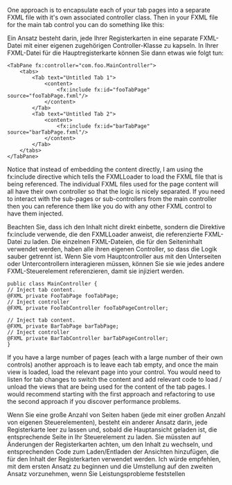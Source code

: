 One approach is to encapsulate each of your tab pages into a separate FXML file with it's own associated controller
class.
Then in your FXML file for the main tab control you can do something like this:

Ein Ansatz besteht darin, jede Ihrer Registerkarten in eine separate FXML-Datei mit einer eigenen zugehörigen
Controller-Klasse zu kapseln.
In Ihrer FXML-Datei für die Hauptregisterkarte können Sie dann etwas wie folgt tun:

    <TabPane fx:controller="com.foo.MainController">
        <tabs>
            <Tab text="Untitled Tab 1">
                <content>
                    <fx:include fx:id="fooTabPage" source="fooTabPage.fxml"/>
                </content>
            </Tab>
            <Tab text="Untitled Tab 2">
                <content>
                    <fx:include fx:id="barTabPage" source="barTabPage.fxml"/>
                </content>
            </Tab>
        </tabs>
    </TabPane>

Notice that instead of embedding the content directly, I am using the fx:include directive which tells the FXMLLoader to
load the FXML file that is being referenced. The individual FXML files used for the page content will all have their own
controller so that the logic is nicely separated.
If you need to interact with the sub-pages or sub-controllers from the main controller then you can reference them like
you do with any other FXML control to have them injected.

Beachten Sie, dass ich den Inhalt nicht direkt einbette, sondern die Direktive fx:include verwende, die den FXMLLoader
anweist, die referenzierte FXML-Datei zu laden. Die einzelnen FXML-Dateien, die für den Seiteninhalt verwendet werden,
haben alle ihren eigenen Controller, so dass die Logik sauber getrennt ist.
Wenn Sie vom Hauptcontroller aus mit den Unterseiten oder Untercontrollern interagieren müssen, können Sie sie wie jedes
andere FXML-Steuerelement referenzieren, damit sie injiziert werden.

    public class MainController {
    // Inject tab content.
    @FXML private FooTabPage fooTabPage;
    // Inject controller
    @FXML private FooTabController fooTabPageController;

    // Inject tab content.
    @FXML private BarTabPage barTabPage;
    // Inject controller
    @FXML private BarTabController barTabPageController;
    }

If you have a large number of pages (each with a large number of their own controls) another approach is to leave each
tab empty, and once the main view is loaded, load the relevant page into your control.
You would need to listen for tab changes to switch the content and add relevant code to load / unload the views that are
being used for the content of the tab pages.
I would recommend starting with the first approach and refactoring to use the second approach if you discover
performance problems.

Wenn Sie eine große Anzahl von Seiten haben (jede mit einer großen Anzahl von eigenen Steuerelementen), besteht ein
anderer Ansatz darin, jede Registerkarte leer zu lassen und, sobald die Hauptansicht geladen ist, die entsprechende
Seite in Ihr Steuerelement zu laden.
Sie müssten auf Änderungen der Registerkarten achten, um den Inhalt zu wechseln, und entsprechenden Code zum
Laden/Entladen der Ansichten hinzufügen, die für den Inhalt der Registerkarten verwendet werden.
Ich würde empfehlen, mit dem ersten Ansatz zu beginnen und die Umstellung auf den zweiten Ansatz vorzunehmen, wenn Sie
Leistungsprobleme feststellen

